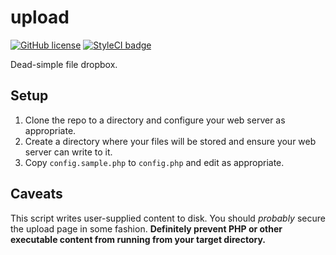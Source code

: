 # upload
[![GitHub license](https://img.shields.io/github/license/kberzinch/upload.svg?style=flat-square)](https://raw.githubusercontent.com/kberzinch/upload/master/LICENSE.md) [![StyleCI badge](https://styleci.io/repos/92993554/shield)](https://styleci.io/repos/92993554)

Dead-simple file dropbox.

## Setup
1. Clone the repo to a directory and configure your web server as appropriate.
2. Create a directory where your files will be stored and ensure your web server can write to it.
3. Copy `config.sample.php` to `config.php` and edit as appropriate.

## Caveats
This script writes user-supplied content to disk. You should _probably_ secure the upload page in some fashion. **Definitely prevent PHP or other executable content from running from your target directory.**
